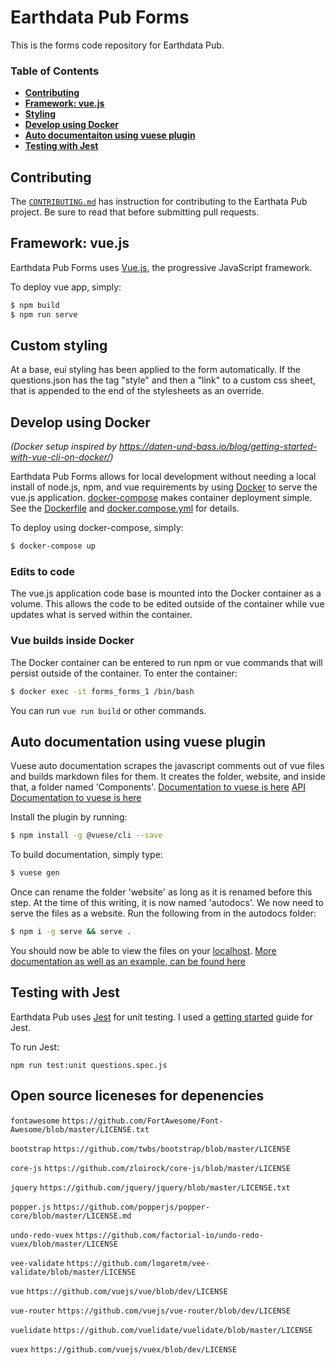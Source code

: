 # Earthdata Pub Forms

This is the forms code repository for Earthdata Pub.

### Table of Contents

- **[Contributing](#contributing)**
- **[Framework: vue.js](#framework-vuejs)**
- **[Styling](#Custom-styling)**
- **[Develop using Docker](#develop-using-docker)**
- **[Auto documentaiton using vuese plugin](#Auto-documentation-using-vuese-plugin)**
- **[Testing with Jest](#testing-with-jest)**

## Contributing

The [`CONTRIBUTING.md`](./CONTRIBUTING.md) has instruction for contributing to the Earthata Pub project. Be sure to read that before submitting pull requests.

## Framework: vue.js

Earthdata Pub Forms uses [Vue.js](https://vuejs.org/), the progressive JavaScript framework.

To deploy vue app, simply:

```bash
$ npm build
$ npm run serve
```

## Custom styling

At a base, eui styling has been applied to the form automatically.  If the questions.json has the tag "style" and then a "link" to a custom css sheet, that is appended to the end of the stylesheets as an override.

## Develop using Docker

_(Docker setup inspired by https://daten-und-bass.io/blog/getting-started-with-vue-cli-on-docker/)_

Earthdata Pub Forms allows for local development without needing a local install of node.js, npm, and vue requirements by using [Docker](https://docs.docker.com/) to serve the vue.js application. [docker-compose](https://docs.docker.com/compose/) makes container deployment simple. See the [Dockerfile](./Dockerfile) and [docker.compose.yml](./docker-compose.yml) for details.

To deploy using docker-compose, simply:

```bash
$ docker-compose up
```

### Edits to code

The vue.js application code base is mounted into the Docker container as a volume. This allows the code to be edited outside of the container while vue updates what is served within the container.

### Vue builds inside Docker

The Docker container can be entered to run npm or vue commands that will persist outside of the container. To enter the container:

```bash
$ docker exec -it forms_forms_1 /bin/bash
```

You can run `vue run build` or other commands.

## Auto documentation using vuese plugin

Vuese auto documentation scrapes the javascript comments out of vue files and builds markdown files for them.  It creates the folder, website, and inside that, a folder named 'Components'.
[Documentation to vuese is here](https://dev.to/berniwittmann/quick--easy-documentation-generation-for-vuejs-components-7k6)
[API Documentation to vuese is here](https://vuese.org/)

Install the plugin by running:

```bash
$ npm install -g @vuese/cli --save
```

To build documentation, simply type:

```bash
$ vuese gen
```

Once can rename the folder 'website' as long as it is renamed before this step.  At the time of this writing, it is now named 'autodocs'.  We now need to serve the files as a website.  Run the following from in the autodocs folder:

```bash
$ npm i -g serve && serve .
```

You should now be able to view the files on your [localhost](http://localhost:5000).
[More documentation as well as an example, can be found here](https://docute.org/)

## Testing with Jest

Earthdata Pub uses [Jest](https://jestjs.io/) for unit testing. I used a [getting started](https://jestjs.io/docs/en/getting-started) guide for Jest.

To run Jest:

```
npm run test:unit questions.spec.js
```

## Open source liceneses for depenencies

`fontawesome`
`https://github.com/FortAwesome/Font-Awesome/blob/master/LICENSE.txt`

`bootstrap`
`https://github.com/twbs/bootstrap/blob/master/LICENSE`

`core-js`
`https://github.com/zloirock/core-js/blob/master/LICENSE`

`jquery`
`https://github.com/jquery/jquery/blob/master/LICENSE.txt`

`popper.js`
`https://github.com/popperjs/popper-core/blob/master/LICENSE.md`

`undo-redo-vuex`
`https://github.com/factorial-io/undo-redo-vuex/blob/master/LICENSE`

`vee-validate`
`https://github.com/logaretm/vee-validate/blob/master/LICENSE`

`vue`
`https://github.com/vuejs/vue/blob/dev/LICENSE`

`vue-router`
`https://github.com/vuejs/vue-router/blob/dev/LICENSE`

`vuelidate`
`https://github.com/vuelidate/vuelidate/blob/master/LICENSE`

`vuex`
`https://github.com/vuejs/vuex/blob/dev/LICENSE`
